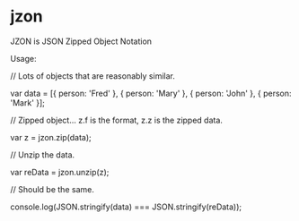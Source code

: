 # jzon
JZON is JSON Zipped Object Notation

Usage:

// Lots of objects that are reasonably similar.

var data = [{ person: 'Fred' }, { person: 'Mary' }, { person: 'John' }, { person: 'Mark' }];

// Zipped object... z.f is the format, z.z is the zipped data.

var z = jzon.zip(data);

// Unzip the data.

var reData = jzon.unzip(z);

// Should be the same.

console.log(JSON.stringify(data) === JSON.stringify(reData));
